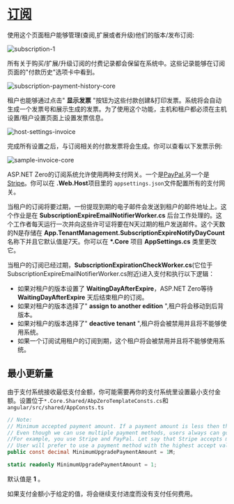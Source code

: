 # [订阅](https://docs.aspnetzero.com/en/aspnet-core-angular/latest/Features-Angular-Subscription)

使用这个页面租户能够管理(查阅,扩展或者升级)他们的版本/发布订阅:

![subscription-1](/images/aspnetzero/subscription-1.png)

所有关于购买/扩展/升级订阅的付费记录都会保留在系统中。这些记录能够在订阅页面的"付款历史"选项卡中看到。

![subscription-payment-history-core](/images/aspnetzero/subscription-payment-history-core.png)

租户也能够通过点击" **显示发票** "按钮为这些付款创建&打印发票。系统将会自动生成一个发票号和展示生成的发票。为了使用这个功能，主机和租户都必须在主机设置/租户设置页面上设置发票信息。

![host-settings-invoice](/images/aspnetzero/host-settings-invoice.png)

完成所有设置之后，与订阅相关的付款发票将会生成。你可以查看以下发票示例:

![sample-invoice-core](/images/aspnetzero/sample-invoice-core.png)

ASP.NET Zero的订阅系统允许使用两种支付网关。一个是[PayPal](https://www.paypal.com/c2/home),另一个是[Stripe](https://stripe.com/)。你可以在 **.Web.Host**项目里的 `appsettings.json`文件配置所有的支付网关。

当租户的订阅将要过期，一份提现到期的电子邮件会发送到租户的邮件地址上。这个作业是在 **SubscriptionExpireEmailNotifierWorker.cs** 后台工作处理的。这个工作者每天运行一次并向这些许可证将要在N天过期的租户发送邮件。这个天数的N是存储在 **App.TenantManagement.SubscriptionExpireNotifyDayCount** 名称下并且它默认值是7天。你可以在 **\*.Core** 项目 **AppSettings.cs** 类里更改它。

当租户的订阅已经过期，**SubscriptionExpirationCheckWorker.cs**(它位于SubscriptionExpireEmailNotifierWorker.cs附近)进入支付和执行以下逻辑：

- 如果对租户的版本设置了 **WaitingDayAfterExpire**，ASP.NET Zero等待 **WaitingDayAfterExpire** 天后结束租户的订阅。
- 如果对租户的版本选择了" **assign to another edition** ",租户将会移动到后背版本。
- 如果对租户的版本选择了" **deactive tenant** ",租户将会被禁用并且将不能够使用系统。
- 如果一个订阅试用租户的订阅到期，这个租户将会被禁用并且将不能够使用系统。

## 最小更新量

由于支付系统接收最低支付金额，你可能需要再你的支付系统里设置最小支付金额。设置位于`*.Core.Shared/AbpZeroTemplateConsts.cs`和`angular/src/shared/AppConsts.ts`

```cs
// Note:
// Minimum accepted payment amount. If a payment amount is less then that minimum value payment progress will continue without charging payment
// Even though we can use multiple payment methods, users always can go and use the highest accepted payment amount.
//For example, you use Stripe and PayPal. Let say that Stripe accepts min 5$ and PayPal accepts min 3$. If your payment amount is 4$.
// User will prefer to use a payment method with the highest accept value which is a Stripe in this case.
public const decimal MinimumUpgradePaymentAmount = 1M;
```

```ts
static readonly MinimumUpgradePaymentAmount = 1;
```

默认值是 **1** 。

如果支付金额小于给定的值，将会继续支付进度而没有支付任何费用。
